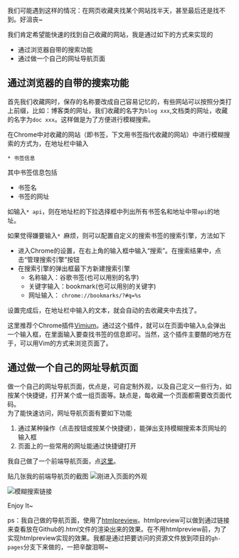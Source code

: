 我们可能遇到这样的情况：在网页收藏夹找某个网站找半天，甚至最后还是找不到。好沮丧~

我们肯定希望能快速的找到自己收藏的网站，我是通过如下的方式来实现的
* 通过浏览器自带的搜索功能
* 通过做一个自己的网址导航页面


## 通过浏览器的自带的搜索功能
首先我们收藏网时，保存的名称要改成自己容易记忆的，有些网站可以按照分类打上前缀，比如：博客类的网址，我们收藏的名字为`blog xxx`,文档类的网址，收藏的名字为`doc xxx`。这样做是为了方便进行模糊搜索。

在Chrome中对收藏的网站（即书签，下文用书签指代收藏的网站）中进行模糊搜索的方式为，在地址栏中输入 
```
* 书签信息
```
其中书签信息包括
* 书签名
* 书签的网址

如输入`* api`，则在地址栏的下拉选择框中列出所有书签名和地址中带`api`的地址。

如果觉得嫌要输入`* `麻烦，则可以配置自定义的搜索书签的搜索引擎，方法如下
* 进入Chrome的设置，在右上角的输入框中输入“搜索”。在搜索结果中，点击“管理搜索引擎”按钮
* 在搜索引擎的弹出框最下方新建搜索引擎
	* 名称输入：谷歌书签(也可以用别的名字)
	* 关键字输入：bookmark(也可以用别的关键字)
	* 网址输入： `chrome://bookmarks/?#q=%s`

设置完成后，在地址栏中输入的文本，就会自动的去收藏夹中去找了。    

这里推荐个Chrome插件[Vimium](https://chrome.google.com/webstore/detail/dbepggeogbaibhgnhhndojpepiihcmeb)。通过这个插件，就可以在页面中输入`b`,会弹出一个输入框，在里面输入要查找书签的信息即可。当然，这个插件主要酷的地方在于，可以用Vim的方式来浏览页面了。

## 通过做一个自己的网址导航页面
做一个自己的网址导航页面，优点是，可自定制外观，以及自己定义一些行为，如按某个快捷键，打开某个或一组页面等。缺点是，每收藏一个页面都需要改页面代码。    
为了能快速访问，网址导航页面有要如下功能
1. 通过某种操作（点击按钮或按某个快捷键），能弹出支持模糊搜索本页网址的输入框
1. 页面上的一些常用的网址能通过快捷键打开

我自己做了一个前端导航页面，点[这里](https://htmlpreview.github.io/?https://github.com/iamjoel/front-end-note/blob/master/bookmark/bookmark-nav-page/index.html)。

贴几张我的前端导航页的截图
![刚进入页面的外观](http://upload-images.jianshu.io/upload_images/16777-9eb7ee3f4f50a4eb.png)

![模糊搜索链接](http://upload-images.jianshu.io/upload_images/16777-9b666a5501124d96.png)

Enjoy It~


ps：我自己做的导航页面，使用了[htmlpreview](https://htmlpreview.github.io/)。htmlpreview可以做到通过链接来查看放在Github的.html文件的渲染出来的效果。在不用htmlpreview前，为了实现htmlpreview实现的效果。我都是通过把要访问的资源文件放到项目的`gh-pages`分支下来做的，一把辛酸泪啊~
